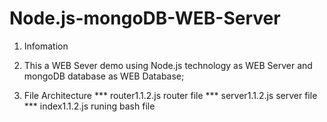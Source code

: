 # Node.js-mongoDB-WEB-Server

1. Infomation
1. This a WEB Sever demo using Node.js technology as WEB Server and mongoDB database as WEB Database;
  
2. File Architecture
  *** router1.1.2.js   router file
  *** server1.1.2.js   server file
  *** index1.1.2.js    runing bash file
